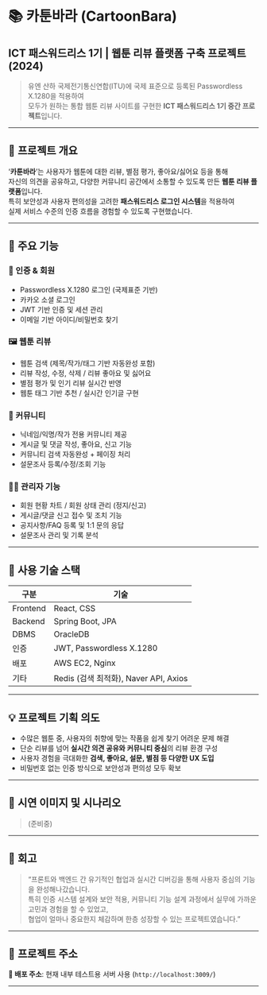 # 📚 카툰바라 (CartoonBara)  
## ICT 패스워드리스 1기 | 웹툰 리뷰 플랫폼 구축 프로젝트 (2024)

> 유엔 산하 국제전기통신연합(ITU)에 국제 표준으로 등록된 Passwordless X.1280을 적용하여  
> 모두가 원하는 통합 웹툰 리뷰 사이트를 구현한 **ICT 패스워드리스 1기 중간 프로젝트**입니다.

---

## 📌 프로젝트 개요

‘**카툰바라**’는 사용자가 웹툰에 대한 리뷰, 별점 평가, 좋아요/싫어요 등을 통해  
자신의 의견을 공유하고, 다양한 커뮤니티 공간에서 소통할 수 있도록 만든 **웹툰 리뷰 플랫폼**입니다.  
특히 보안성과 사용자 편의성을 고려한 **패스워드리스 로그인 시스템**을 적용하여  
실제 서비스 수준의 인증 흐름을 경험할 수 있도록 구현했습니다.

---

## 🎯 주요 기능

### 🔐 인증 & 회원
- Passwordless X.1280 로그인 (국제표준 기반)
- 카카오 소셜 로그인
- JWT 기반 인증 및 세션 관리
- 이메일 기반 아이디/비밀번호 찾기

### 🖼️ 웹툰 리뷰
- 웹툰 검색 (제목/작가/태그 기반 자동완성 포함)
- 리뷰 작성, 수정, 삭제 / 리뷰 좋아요 및 싫어요
- 별점 평가 및 인기 리뷰 실시간 반영
- 웹툰 태그 기반 추천 / 실시간 인기글 구현

### 💬 커뮤니티
- 닉네임/익명/작가 전용 커뮤니티 제공
- 게시글 및 댓글 작성, 좋아요, 신고 기능
- 커뮤니티 검색 자동완성 + 페이징 처리
- 설문조사 등록/수정/조회 기능

### 🧑‍💼 관리자 기능
- 회원 현황 차트 / 회원 상태 관리 (정지/신고)
- 게시글/댓글 신고 접수 및 조치 기능
- 공지사항/FAQ 등록 및 1:1 문의 응답
- 설문조사 관리 및 기록 분석

---

## 🧩 사용 기술 스택

| 구분 | 기술 |
|------|------|
| Frontend | React,  CSS |
| Backend | Spring Boot, JPA |
| DBMS | OracleDB |
| 인증 | JWT, Passwordless X.1280 |
| 배포 | AWS EC2, Nginx |
| 기타 | Redis (검색 최적화), Naver API, Axios |

---


## 💡 프로젝트 기획 의도

- 수많은 웹툰 중, 사용자의 취향에 맞는 작품을 쉽게 찾기 어려운 문제 해결
- 단순 리뷰를 넘어 **실시간 의견 공유와 커뮤니티 중심**의 리뷰 환경 구성
- 사용자 경험을 극대화한 **검색, 좋아요, 설문, 별점 등 다양한 UX 도입**
- 비밀번호 없는 인증 방식으로 보안성과 편의성 모두 확보

---

## 📸 시연 이미지 및 시나리오

> (준비중)

---

## 📝 회고

> “프론트와 백엔드 간 유기적인 협업과 실시간 디버깅을 통해 사용자 중심의 기능을 완성해나갔습니다.  
> 특히 인증 시스템 설계와 보안 적용, 커뮤니티 기능 설계 과정에서 실무에 가까운 고민과 경험을 할 수 있었고,  
> 협업이 얼마나 중요한지 체감하며 한층 성장할 수 있는 프로젝트였습니다.”

---

## 🔗 프로젝트 주소

**📍 배포 주소**: 현재 내부 테스트용 서버 사용 (`http://localhost:3009/`)

---
